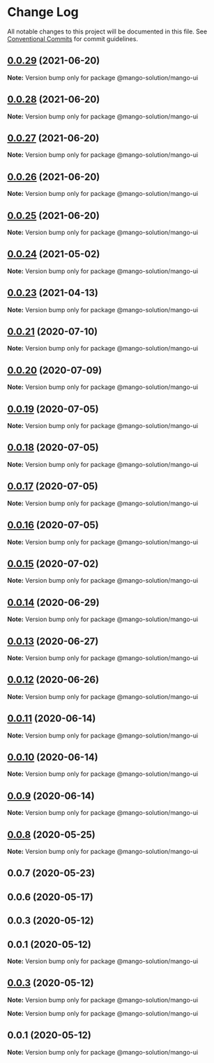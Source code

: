 # Change Log

All notable changes to this project will be documented in this file.
See [Conventional Commits](https://conventionalcommits.org) for commit guidelines.

## [0.0.29](https://github.com/MangoYellowH/mango-toolkit/compare/@mango-solution/mango-ui@0.0.28...@mango-solution/mango-ui@0.0.29) (2021-06-20)

**Note:** Version bump only for package @mango-solution/mango-ui





## [0.0.28](https://github.com/MangoYellowH/mango-toolkit/compare/@mango-solution/mango-ui@0.0.27...@mango-solution/mango-ui@0.0.28) (2021-06-20)

**Note:** Version bump only for package @mango-solution/mango-ui





## [0.0.27](https://github.com/MangoYellowH/mango-toolkit/compare/@mango-solution/mango-ui@0.0.26...@mango-solution/mango-ui@0.0.27) (2021-06-20)

**Note:** Version bump only for package @mango-solution/mango-ui





## [0.0.26](https://github.com/MangoYellowH/mango-toolkit/compare/@mango-solution/mango-ui@0.0.25...@mango-solution/mango-ui@0.0.26) (2021-06-20)

**Note:** Version bump only for package @mango-solution/mango-ui





## [0.0.25](https://github.com/MangoYellowH/mango-toolkit/compare/@mango-solution/mango-ui@0.0.24...@mango-solution/mango-ui@0.0.25) (2021-06-20)

**Note:** Version bump only for package @mango-solution/mango-ui





## [0.0.24](https://github.com/MangoYellowH/mango-toolkit/compare/@mango-solution/mango-ui@0.0.23...@mango-solution/mango-ui@0.0.24) (2021-05-02)

**Note:** Version bump only for package @mango-solution/mango-ui





## [0.0.23](https://github.com/MangoYellowH/mango-toolkit/compare/@mango-solution/mango-ui@0.0.21...@mango-solution/mango-ui@0.0.23) (2021-04-13)

**Note:** Version bump only for package @mango-solution/mango-ui





## [0.0.21](https://github.com/MangoYellowH/mango-toolkit/compare/@mango-solution/mango-ui@0.0.20...@mango-solution/mango-ui@0.0.21) (2020-07-10)

**Note:** Version bump only for package @mango-solution/mango-ui





## [0.0.20](https://github.com/MangoYellowH/mango-toolkit/compare/@mango-solution/mango-ui@0.0.19...@mango-solution/mango-ui@0.0.20) (2020-07-09)

**Note:** Version bump only for package @mango-solution/mango-ui





## [0.0.19](https://github.com/MangoYellowH/mango-toolkit/compare/@mango-solution/mango-ui@0.0.18...@mango-solution/mango-ui@0.0.19) (2020-07-05)

**Note:** Version bump only for package @mango-solution/mango-ui





## [0.0.18](https://github.com/MangoYellowH/mango-toolkit/compare/@mango-solution/mango-ui@0.0.17...@mango-solution/mango-ui@0.0.18) (2020-07-05)

**Note:** Version bump only for package @mango-solution/mango-ui





## [0.0.17](https://github.com/MangoYellowH/mango-toolkit/compare/@mango-solution/mango-ui@0.0.16...@mango-solution/mango-ui@0.0.17) (2020-07-05)

**Note:** Version bump only for package @mango-solution/mango-ui





## [0.0.16](https://github.com/MangoYellowH/mango-toolkit/compare/@mango-solution/mango-ui@0.0.15...@mango-solution/mango-ui@0.0.16) (2020-07-05)

**Note:** Version bump only for package @mango-solution/mango-ui





## [0.0.15](https://github.com/MangoYellowH/mango-toolkit/compare/@mango-solution/mango-ui@0.0.14...@mango-solution/mango-ui@0.0.15) (2020-07-02)

**Note:** Version bump only for package @mango-solution/mango-ui





## [0.0.14](https://github.com/MangoYellowH/mango-toolkit/compare/@mango-solution/mango-ui@0.0.13...@mango-solution/mango-ui@0.0.14) (2020-06-29)

**Note:** Version bump only for package @mango-solution/mango-ui





## [0.0.13](https://github.com/MangoYellowH/mango-toolkit/compare/@mango-solution/mango-ui@0.0.12...@mango-solution/mango-ui@0.0.13) (2020-06-27)

**Note:** Version bump only for package @mango-solution/mango-ui





## [0.0.12](https://github.com/MangoYellowH/mango-toolkit/compare/@mango-solution/mango-ui@0.0.11...@mango-solution/mango-ui@0.0.12) (2020-06-26)

**Note:** Version bump only for package @mango-solution/mango-ui





## [0.0.11](https://github.com/MangoYellowH/mango-toolkit/compare/@mango-solution/mango-ui@0.0.10...@mango-solution/mango-ui@0.0.11) (2020-06-14)

**Note:** Version bump only for package @mango-solution/mango-ui





## [0.0.10](https://github.com/MangoYellowH/mango-toolkit/compare/@mango-solution/mango-ui@0.0.9...@mango-solution/mango-ui@0.0.10) (2020-06-14)

**Note:** Version bump only for package @mango-solution/mango-ui





## [0.0.9](https://github.com/MangoYellowH/mango-toolkit/compare/@mango-solution/mango-ui@0.0.8...@mango-solution/mango-ui@0.0.9) (2020-06-14)

**Note:** Version bump only for package @mango-solution/mango-ui





## [0.0.8](https://github.com/MangoYellowH/mango-toolkit/compare/@mango-solution/mango-ui@0.0.7...@mango-solution/mango-ui@0.0.8) (2020-05-25)

**Note:** Version bump only for package @mango-solution/mango-ui





## 0.0.7 (2020-05-23)



## 0.0.6 (2020-05-17)



## 0.0.3 (2020-05-12)



## 0.0.1 (2020-05-12)

**Note:** Version bump only for package @mango-solution/mango-ui





## [0.0.3](https://github.com/MangoYellowH/mango-toolkit/compare/v0.0.2...v0.0.3) (2020-05-12)

**Note:** Version bump only for package @mango-solution/mango-ui







**Note:** Version bump only for package @mango-solution/mango-ui





## 0.0.1 (2020-05-12)

**Note:** Version bump only for package @mango-solution/mango-ui
